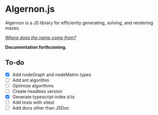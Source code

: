 # Algernon.js

Algernon is a JS library for efficiently generating, solving, and rendering mazes.

[_Where does the name come from?_](https://en.wikipedia.org/wiki/Flowers_for_Algernon)

**Documentation forthcoming.**

## To-do

-   [x] Add nodeGraph and nodeMatrix types
-   [ ] Add ant algorithm
-   [ ] Optimize algorithms
-   [ ] Create headless version
-   [x] Generate typescript index.d.ts
-   [ ] Add tests with vitest
-   [ ] Add docs other than JSDoc
